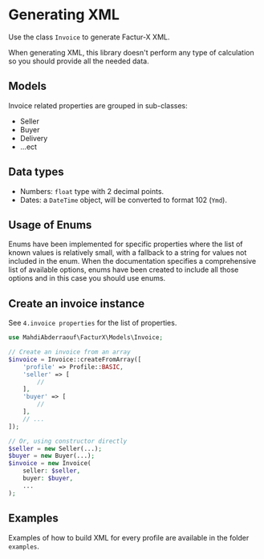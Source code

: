 # Generating XML
Use the class `Invoice` to generate Factur-X XML.

When generating XML, this library doesn't perform any type of calculation so you should provide all the needed data.

## Models
Invoice related properties are grouped in sub-classes:
- Seller
- Buyer
- Delivery
- ...ect

## Data types
- Numbers: `float` type with 2 decimal points.
- Dates: a `DateTime` object, will be converted to format 102 (`Ymd`).

## Usage of Enums
Enums have been implemented for specific properties where the list of known values is relatively small, with a fallback to a string for values not included in the enum. When the documentation specifies a comprehensive list of available options, enums have been created to include all those options and in this case you should use enums.

## Create an invoice instance
See `4.invoice properties` for the list of properties.
```php
use MahdiAbderraouf\FacturX\Models\Invoice;

// Create an invoice from an array
$invoice = Invoice::createFromArray([
    'profile' => Profile::BASIC,
    'seller' => [
        //
    ],
    'buyer' => [
        //
    ],
    // ...
]);

// Or, using constructor directly
$seller = new Seller(...);
$buyer = new Buyer(...);
$invoice = new Invoice(
    seller: $seller,
    buyer: $buyer,
    ...
);
```

## Examples
Examples of how to build XML for every profile are available in the folder `examples`.
